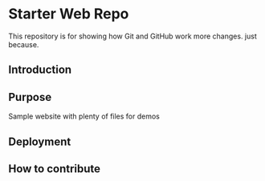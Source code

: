 # Starter Web Repo

This repository is for showing how Git and GitHub work
more changes. just because.

## Introduction

## Purpose

Sample website with plenty of files for demos

## Deployment

## How to contribute